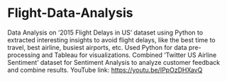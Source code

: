 # Flight-Data-Analysis
Data Analysis on ‘2015 Flight Delays in US’ dataset using Python to extracted interesting insights to avoid flight delays, like the best time to travel, best airline, busiest airports, etc. Used Python for data pre-processing and Tableau for visualizations. Combined ‘Twitter US Airline Sentiment’ dataset for Sentiment Analysis to analyze customer feedback and combine results.
YouTube link: https://youtu.be/IPpOzDHXavQ
